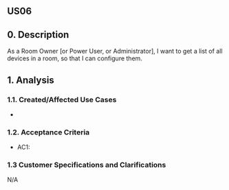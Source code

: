 ## US06 

## 0. Description

As a Room Owner [or Power User, or Administrator], I want to get a list of all
devices in a room, so that I can configure them.

## 1. Analysis



### 1.1. Created/Affected Use Cases

*

### 1.2. Acceptance Criteria

* AC1:

### 1.3 Customer Specifications and Clarifications

N/A